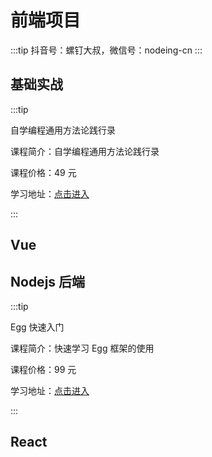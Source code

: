 # 前端项目

:::tip
抖音号：螺钉大叔，微信号：nodeing-cn
:::

## 基础实战

:::tip

自学编程通用方法论践行录

课程简介：自学编程通用方法论践行录

课程价格：49 元

学习地址：[点击进入](https://edu.nodeing.com/project/detail/7)

:::

## Vue

## Nodejs 后端

:::tip

Egg 快速入门

课程简介：快速学习 Egg 框架的使用

课程价格：99 元

学习地址：[点击进入](https://edu.nodeing.com/project/detail/22)

:::

## React
